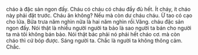 cháo à đặc sản ngon đấy. 
Cháu có cháu có cháu đầy đủ hết.  Ít cháy, ít cháo này phải đặt trước. 
Cháu ăn không?  Nếu mà còn dư cháu cháu.  Ừ tao có cạo cho lửa.  Bữa trưa năm nghìn nữa là hai năm nghìn rồi.Vâng. cháu đặc sản ngon đấy. Nói thật là nhiều người người ta bảo là sao người ta bán cho người ta mà tôi không bán bảo. Nói thật bác phải nó phải hết cháo cơ.  mà còn cháo thì cứ bóp được.  Sáng người ta. Chắc là người ta không thông cảm. 
Chắc. 
